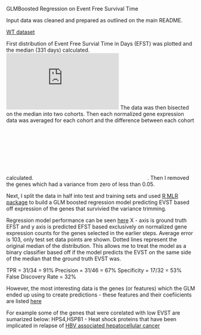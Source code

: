 GLMBoosted Regression on Event Free Survival Time 

Input data was cleaned and prepared as outlined on the main README. 

[WT dataset](https://github.com/NCBI-Hackathons/ConsensusML/blob/master/scripts/WT_assay_clinical.csv.zip)

First distribution of Event Free Survial Time in Days (EFST) was plotted and the median (331 days) calculated. ![Distribution_of_EVST_median](https://github.com/NCBI-Hackathons/ConsensusML/blob/master/Ryan/Distribution_of_EVST_median.pdf) The data was then bisected on the median into two cohorts. Then each normalized gene expression data was averaged for each cohort and the difference between each cohort calculated. ![Log_variance_plot](hhttps://github.com/NCBI-Hackathons/ConsensusML/blob/master/Ryan/log_variance_plot.pdf). Then I removed the genes which had a variance from zero of less than 0.05.

Next, I split the data in half into test and training sets and used [R MLR package](https://mlr.mlr-org.com/) to build a GLM boosted regression model predicting EVST based off expression of the genes that survivied the variance trimming. 

Regression model performance can be seen [here](https://github.com/NCBI-Hackathons/ConsensusML/blob/master/Ryan/Regression_on_training_data.pdf) X - axis is ground truth EFST and y axis is predicted EFST based exclusively on normalized gene expression counts for the genes selected in the earlier steps. Average error is 103, only test set data points are shown. Dotted lines represent the original median of the distribution. This allows me to treat the model as a binary classifier based off if the model predicts the EVST on the same side of the median that the ground truth EVST was. 

TPR = 31/34 = 91%
Precision = 31/46 = 67%
Specificity = 17/32 = 53%
False Discovery Rate = 32%

However, the most interesting data is the genes (or features) which the GLM ended up using to create predictions - these features and their coefiicients are listed [here](https://github.com/NCBI-Hackathons/ConsensusML/blob/master/Ryan/feature_list.csv)

For example some of the genes that were corelated with low EVST are sumarized below:
HPS4,HSPB1 - Heat shock proteins that have been implicated in relapse of [HBV associated hepatocellular cancer](https://doi.org/10.7150/ijms.10735) 



